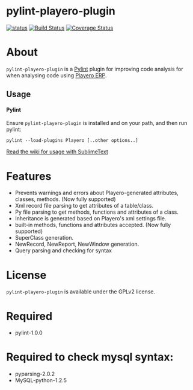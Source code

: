 pylint-playero-plugin
==========================
[![status](https://sourcegraph.com/api/repos/github.com/ancho85/pylint-playero-plugin/.badges/status.png)](https://sourcegraph.com/github.com/ancho85/pylint-playero-plugin)
[![Build Status](https://travis-ci.org/ancho85/pylint-playero-plugin.svg?branch=master)](https://travis-ci.org/ancho85/pylint-playero-plugin)
[![Coverage Status](https://coveralls.io/repos/ancho85/pylint-playero-plugin/badge.png)](https://coveralls.io/r/ancho85/pylint-playero-plugin)

# About

`pylint-playero-plugin` is a [Pylint](http://pylint.org) plugin for improving code analysis for when analysing code using [Playero ERP](http://www.hbs.com.py).

## Usage

#### Pylint

Ensure `pylint-playero-plugin` is installed and on your path, and then run pylint:

```
pylint --load-plugins Playero [..other options..]
```
[Read the wiki for usage with SublimeText](https://github.com/ancho85/pylint-playero-plugin/wiki/Configuration-with-SublimeText)

# Features

* Prevents warnings and errors about Playero-generated attributes, classes, methods. (Now fully supported)
* Xml record file parsing to get attributes of a table/class.
* Py file parsing to get methods, functions and attributes of a class.
* Inheritance is generated based on Playero's xml settings file.
* built-in methods, functions and attributes accepted.  (Now fully supported)
* SuperClass generation.
* NewRecord, NewReport, NewWindow generation.
* Query parsing and checking for syntax

# License

`pylint-playero-plugin` is available under the GPLv2 license.

# Required

* pylint-1.0.0

# Required to check mysql syntax:

* pyparsing-2.0.2
* MySQL-python-1.2.5
